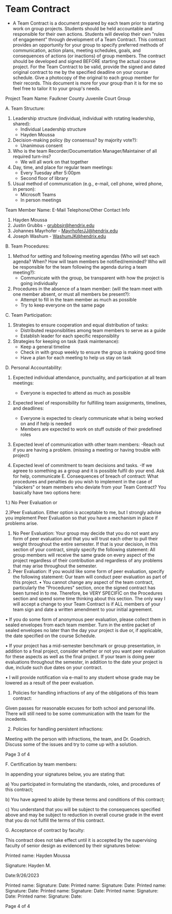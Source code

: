 # Team Contract
- A Team Contract is a document prepared by each team prior to starting work on group projects.
Students should be held accountable and responsible for their own actions. Students will develop their
own "rules of engagement" through development of a Team Contract. This contract provides an
opportunity for your group to specify preferred methods of communication, action plans, meeting
schedules, goals, and consequences of actions (or inactions) of group members. The contract should be
developed and signed BEFORE starting the actual course project. For the Team Contract to be valid,
provide the signed and dated original contract to me by the specified deadline on your course
schedule. Give a photocopy of the original to each group member for their records. This
document is more for your group than it is for me so feel free to tailor it to your group's needs.

Project Team Name: Faulkner County Juvenile Court Group

A. Team Structure:
1. Leadership structure (individual, individual with rotating leadership, shared):
	- Individual Leadership structure
	- Hayden Moussa
2. Decision-making policy (by consensus? by majority vote?):
	- Unanimous consent
3. Who is the team Recorder/Documentation Manager/Maintainer of all required turn-ins?
 	- We will all work on that together
4. Day, time, and place for regular team meetings:
	- Every Tuesday after 5:00pm
	- Second floor of library
5. Usual method of communication (e.g., e-mail, cell phone, wired phone, in person):
	- Microsoft Teams
	- In person meetings 
	
Team Member Name: E-Mail Telephone/Other Contact Info
1. Hayden Moussa 
2. Justin Grubbs - grubbsjr@hendrix.edu
3. Johannes Mayrhofer - MayrhoferJJ@hendrix.edu
4. Joseph Washum - WashumJK@hendrix.edu

B. Team Procedures:
1. Method for setting and following meeting agendas (Who will set each agenda? When? How will team
members be notified/reminded? Who will be responsible for the team following the agenda during a
team meeting?):
	- Communicate with the group, be transparent with how the project is going individually
2. Procedures in the absence of a team member: (will the team meet with one member absent, or must
all members be present?):
	- Attempt to fill in the team member as much as possible
	- Try to keep everyone on the same page
	
C. Team Participation:
1. Strategies to ensure cooperation and equal distribution of tasks:
	- Distributed responsiblities among team members to serve as a guide
	- Establish leader for each specific responsiblity 
2. Strategies for keeping on task (task maintenance):
	- Keep a general timeline
	- Check in with group weekly to ensure the group is making good time
	- Have a plan for each meeting to help us stay on task
	
D. Personal Accountability:
1. Expected individual attendance, punctuality, and participation at all team meetings:
	- Everyone is expected to attend as much as possible
2. Expected level of responsibility for fulfilling team assignments, timelines, and deadlines:
	- Everyone is expected to clearly communicate what is being worked on and if help is needed
	- Members are expected to work on stuff outside of their predefined roles
	
3. Expected level of communication with other team members:
	-Reach out if you are having a problem. (missing a meeting or having trouble with project)
4. Expected level of commitment to team decisions and tasks.
	-If we agreee to something as a group and it is possible fulfil do your end. Ask for help, communicate
E. Consequences of breach of contract:
What procedures and penalties do you wish to implement in the case of "slackers" or team members who
deviate from your Team Contract? You basically have two options here: 

1.) No Peer Evaluation or 

2.)Peer Evaluation. Either option is acceptable to me, but I strongly advise you implement Peer
Evaluation so that you have a mechanism in place if problems arise.
1. No Peer Evaluation: Your group may decide that you do not want any form of peer evaluation
and that you will trust each other to pull their weight throughout the entire semester. If that is your
decision, in this section of your contract, simply specify the following statement: All group
members will receive the same grade on every aspect of the project regardless of their
contribution and regardless of any problems that may arise throughout the semester.
2. Peer Evaluation: If you would like some form of peer evaluation, specify the following
statement: Our team will conduct peer evaluation as part of this project.
• You cannot change any aspect of the team contract, particularly the "Procedures" section, once
the signed contract has been turned in to me. Therefore, be VERY SPECIFIC on the Procedures
section and spend some time thinking about this section. The only way I will accept a change to
your Team Contract is if ALL members of your team sign and date a written amendment to your
initial agreement.


• If you do some form of anonymous peer evaluation, please collect them in sealed envelopes from
each team member. Turn in the entire packet of sealed envelopes no later than the day your
project is due or, if applicable, the date specified on the course Schedule.


• If your project has a mid-semester benchmark or group presentation, in addition to a final project,
consider whether or not you want peer evaluation for these aspects as well as the final project. If
your team is doing peer evaluations throughout the semester, in addition to the date your project
is due, include such due dates on your contract.


• I will provide notification via e-mail to any student whose grade may be lowered as a result of the
peer evaluation.


1. Policies for handling infractions of any of the obligations of this team contract:

Given passes for reasonable excuses for both school and personal life. There will still need to be some communication with the team for the incedents. 


2. Policies for handling persistent infractions:

Meeting with the person with infractions, the team, and Dr. Goadrich. Discuss some of the issues and try to come up with a solution. 


 Page 3 of 4


F. Certification by team members:


In appending your signatures below, you are stating that:


a) You participated in formulating the standards, roles, and procedures of this contract;


b) You have agreed to abide by these terms and conditions of this contract;


c) You understand that you will be subject to the consequences specified above and may be subject to
reduction in overall course grade in the event that you do not fulfill the terms of this contract.


G. Acceptance of contract by faculty:


This contract does not take effect until it is accepted by the supervising faculty of senior design as
evidenced by their signatures below:


Printed
name: Hayden Moussa

Signature: Hayden M.

Date:9/26/2023


Printed
name:
Signature: Date:
Printed
name:
Signature: Date:
Printed
name:
Signature: Date:
Printed
name:
Signature: Date:
Printed
name:
Signature: Date:
Printed
name:
Signature: Date:


 Page 4 of 4